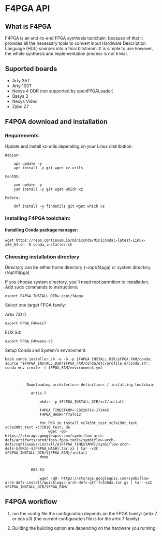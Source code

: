 # F4PGA API

## What is F4PGA
F4PGA is an end-to-end FPGA synthesis toolchain, because of that it provides all the necessary tools to convert input Hardware Description Language (HDL) sources into a final bitstream. It is simple to use however, the whole synthesis and implementation process is not trivial.

## Suported boards

* Arty 35T
* Arty 100T
* Nexys 4 DDR (not supported by openFPGALoader)
* Basys 3
* Nexys Video
* Zybo Z7

## F4PGA download and installation

### Requirements

Update and install xz-utils depending on your Linux distribution:
			
	Debian:
	
		apt update -y
		apt install -y git wget xz-utils
		
	CentOS:
	
		yum update -y
		yum install -y git wget which xz
		
	Fedora:
	
		dnf install -y findutils git wget which xz
	
### Installing F4PGA toolchain:
		
#### Installing Conda package manager:
			
	wget https://repo.continuum.io/miniconda/Miniconda3-latest-Linux-x86_64.sh -O conda_installer.sh
			
			
### Choosing installation directory
			
Directory can be either home directory (~/opt/f4pga) or system directory (/opt/f4pga)
				
If you choose system directory, you'll need root permition to installation.
Add sudo commands to instructions:

	export F4PGA_INSTALL_DIR=~/opt/f4pga
					
				
Select one target FPGA family:
				
Artix 7:D D 

	export FPGA_FAM=xc7
	

EOS S3:

	export FPGA_FAM=eos-s3
						
				
Setup Conda and System's environment:

	bash conda_installer.sh -u -b -p $F4PGA_INSTALL_DIR/$FPGA_FAM/conda;
	source "$F4PGA_INSTALL_DIR/$FPGA_FAM/conda/etc/profile.d/conda.sh";
	conda env create -f $FPGA_FAM/environment.yml
			
			
			
			- Downloading architecture definitions / installing toolchain
			
				Artix-7
				
					mkdir -p $F4PGA_INSTALL_DIR/xc7/install

					F4PGA_TIMESTAMP='20220714-173445'
					F4PGA_HASH='f7afc12'

					for PKG in install xc7a50t_test xc7a100t_test xc7a200t_test xc7z010_test; do
						wget -qO- https://storage.googleapis.com/symbiflow-arch-defs/artifacts/prod/foss-fpga-tools/symbiflow-arch-defs/continuous/install/${F4PGA_TIMESTAMP}/symbiflow-arch-defs-${PKG}-${F4PGA_HASH}.tar.xz | tar -xJC $F4PGA_INSTALL_DIR/${FPGA_FAM}/install
					done
					
					
				EOS-S3
				
					wget -qO- https://storage.googleapis.com/symbiflow-arch-defs-install/quicklogic-arch-defs-qlf-fc5d8da.tar.gz | tar -xzC $F4PGA_INSTALL_DIR/$FPGA_FAM/

## F4PGA workflow

1. run the config file
the configuration depends on the FPGA family: (artix 7 or eos s3)
(the current configuration file is for the artix 7 family)

2. Building
 the building option are depending on the hardware you running: 



	
	
	
	
	
